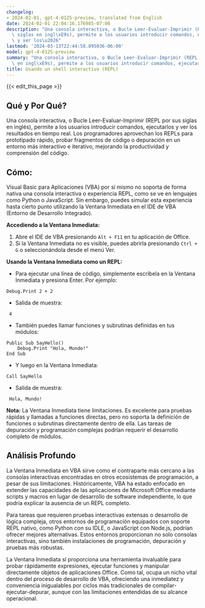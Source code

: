 ```yaml
---
changelog:
- 2024-02-01, gpt-4-0125-preview, translated from English
date: 2024-02-01 22:04:16.176985-07:00
description: "Una consola interactiva, o Bucle Leer-Evaluar-Imprimir (REPL por sus\
  \ siglas en ingl\xE9s), permite a los usuarios introducir comandos, ejecutarlos\
  \ y ver los\u2026"
lastmod: '2024-03-13T22:44:58.895036-06:00'
model: gpt-4-0125-preview
summary: "Una consola interactiva, o Bucle Leer-Evaluar-Imprimir (REPL por sus siglas\
  \ en ingl\xE9s), permite a los usuarios introducir comandos, ejecutarlos y ver los\u2026"
title: Usando un shell interactivo (REPL)
---
```


{{< edit_this_page >}}

## Qué y Por Qué?

Una consola interactiva, o Bucle Leer-Evaluar-Imprimir (REPL por sus siglas en inglés), permite a los usuarios introducir comandos, ejecutarlos y ver los resultados en tiempo real. Los programadores aprovechan los REPLs para prototipado rápido, probar fragmentos de código o depuración en un entorno más interactivo e iterativo, mejorando la productividad y comprensión del código.

## Cómo:

Visual Basic para Aplicaciones (VBA) por sí mismo no soporta de forma nativa una consola interactiva o experiencia REPL, como se ve en lenguajes como Python o JavaScript. Sin embargo, puedes simular esta experiencia hasta cierto punto utilizando la Ventana Inmediata en el IDE de VBA (Entorno de Desarrollo Integrado).

**Accediendo a la Ventana Inmediata:**
1. Abre el IDE de VBA presionando `Alt + F11` en tu aplicación de Office.
2. Si la Ventana Inmediata no es visible, puedes abrirla presionando `Ctrl + G` o seleccionándola desde el menú Ver.

**Usando la Ventana Inmediata como un REPL:**
- Para ejecutar una línea de código, simplemente escríbela en la Ventana Inmediata y presiona Enter. Por ejemplo:

```basic
Debug.Print 2 + 2
```

- Salida de muestra:
```
 4
```

- También puedes llamar funciones y subrutinas definidas en tus módulos:

```basic
Public Sub SayHello()
    Debug.Print "Hola, Mundo!"
End Sub
```

- Y luego en la Ventana Inmediata:
```basic
Call SayHello
```

- Salida de muestra:
```
 Hola, Mundo!
```

**Nota:** La Ventana Inmediata tiene limitaciones. Es excelente para pruebas rápidas y llamadas a funciones directas, pero no soporta la definición de funciones o subrutinas directamente dentro de ella. Las tareas de depuración y programación complejas podrían requerir el desarrollo completo de módulos.

## Análisis Profundo

La Ventana Inmediata en VBA sirve como el contraparte más cercano a las consolas interactivas encontradas en otros ecosistemas de programación, a pesar de sus limitaciones. Históricamente, VBA ha estado enfocado en extender las capacidades de las aplicaciones de Microsoft Office mediante scripts y macros en lugar de desarrollo de software independiente, lo que podría explicar la ausencia de un REPL completo.

Para tareas que requieren pruebas interactivas extensas o desarrollo de lógica compleja, otros entornos de programación equipados con soporte REPL nativo, como Python con su IDLE, o JavaScript con Node.js, podrían ofrecer mejores alternativas. Estos entornos proporcionan no solo consolas interactivas, sino también instalaciones de programación, depuración y pruebas más robustas.

La Ventana Inmediata sí proporciona una herramienta invaluable para probar rápidamente expresiones, ejecutar funciones y manipular directamente objetos de aplicaciones Office. Como tal, ocupa un nicho vital dentro del proceso de desarrollo de VBA, ofreciendo una inmediatez y conveniencia inigualables por ciclos más tradicionales de compilar-ejecutar-depurar, aunque con las limitaciones entendidas de su alcance operacional.
